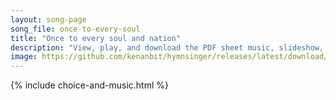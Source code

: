 ```yaml
---
layout: song-page
song_file: once-to-every-soul
title: "Once to every soul and nation"
description: "View, play, and download the PDF sheet music, slideshow, and audio. Lyrics: Once to ev’ry soul and nation comes the moment to decide, in the strife of truth with falsehood, for the good or evil side;  Then to side with truth i... english secular 4part chords"
image: https://github.com/kenanbit/hymnsinger/releases/latest/download/once-to-every-soul-trad.png
---
```


{% include choice-and-music.html %}